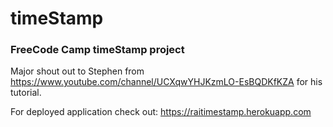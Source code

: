 # timeStamp

### FreeCode Camp timeStamp project 

Major shout out to Stephen from https://www.youtube.com/channel/UCXqwYHJKzmLO-EsBQDKfKZA for his tutorial. 

For deployed application check out: https://raitimestamp.herokuapp.com
